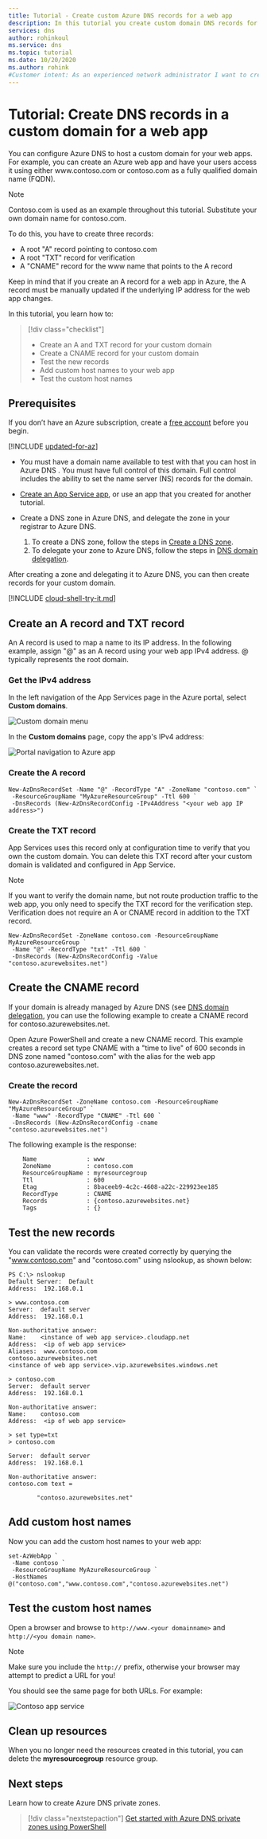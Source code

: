 ```yaml
---
title: Tutorial - Create custom Azure DNS records for a web app
description: In this tutorial you create custom domain DNS records for web app using Azure DNS.
services: dns
author: rohinkoul
ms.service: dns
ms.topic: tutorial
ms.date: 10/20/2020
ms.author: rohink
#Customer intent: As an experienced network administrator I want to create DNS records in Azure DNS, so I can host a web app in a custom domain.
---
```


# Tutorial: Create DNS records in a custom domain for a web app 

You can configure Azure DNS to host a custom domain for your web apps. For example, you can create an Azure web app and have your users access it using either www\.contoso.com or contoso.com as a fully qualified domain name (FQDN).

> [!NOTE]
> Contoso.com is used as an example throughout this tutorial. Substitute your own domain name for contoso.com.

To do this, you have to create three records:

* A root "A" record pointing to contoso.com
* A root "TXT" record for verification
* A "CNAME" record for the www name that points to the A record

Keep in mind that if you create an A record for a web app in Azure, the A record must be manually updated if the underlying IP address for the web app changes.

In this tutorial, you learn how to:

> [!div class="checklist"]
> * Create an A and TXT record for your custom domain
> * Create a CNAME record for your custom domain
> * Test the new records
> * Add custom host names to your web app
> * Test the custom host names

## Prerequisites

If you don’t have an Azure subscription, create a [free account](https://azure.microsoft.com/free/?WT.mc_id=A261C142F) before you begin.

[!INCLUDE [updated-for-az](../../includes/updated-for-az.md)]

* You must have a domain name available to test with that you can host in Azure DNS . You must have full control of this domain. Full control includes the ability to set the name server (NS) records for the domain.
* [Create an App Service app](../app-service/quickstart-html.md), or use an app that you created for another tutorial.

* Create a DNS zone in Azure DNS, and delegate the zone in your registrar to Azure DNS.

   1. To create a DNS zone, follow the steps in [Create a DNS zone](./dns-getstarted-powershell.md).
   2. To delegate your zone to Azure DNS, follow the steps in [DNS domain delegation](dns-delegate-domain-azure-dns.md).

After creating a zone and delegating it to Azure DNS, you can then create records for your custom domain.

[!INCLUDE [cloud-shell-try-it.md](../../includes/cloud-shell-try-it.md)]

## Create an A record and TXT record

An A record is used to map a name to its IP address. In the following example, assign "\@" as an A record using your web app IPv4 address. \@ typically represents the root domain.

### Get the IPv4 address

In the left navigation of the App Services page in the Azure portal, select **Custom domains**. 

![Custom domain menu](../app-service/./media/app-service-web-tutorial-custom-domain/custom-domain-menu.png)

In the **Custom domains** page, copy the app's IPv4 address:

![Portal navigation to Azure app](../app-service/./media/app-service-web-tutorial-custom-domain/mapping-information.png)

### Create the A record

```azurepowershell
New-AzDnsRecordSet -Name "@" -RecordType "A" -ZoneName "contoso.com" `
 -ResourceGroupName "MyAzureResourceGroup" -Ttl 600 `
 -DnsRecords (New-AzDnsRecordConfig -IPv4Address "<your web app IP address>")
```

### Create the TXT record

App Services uses this record only at configuration time to verify that you own the custom domain. You can delete this TXT record after your custom domain is validated and configured in App Service.

> [!NOTE]
> If you want to verify the domain name, but not route production traffic to the web app, you only need to specify the TXT record for the verification step.  Verification does not require an A or CNAME record in addition to the TXT record.

```azurepowershell
New-AzDnsRecordSet -ZoneName contoso.com -ResourceGroupName MyAzureResourceGroup `
 -Name "@" -RecordType "txt" -Ttl 600 `
 -DnsRecords (New-AzDnsRecordConfig -Value  "contoso.azurewebsites.net")
```

## Create the CNAME record

If your domain is already managed by Azure DNS (see [DNS domain delegation](dns-domain-delegation.md), you can use the following example to create a CNAME record for contoso.azurewebsites.net.

Open Azure PowerShell and create a new CNAME record. This example creates a record set type CNAME with a "time to live" of 600 seconds in DNS zone named "contoso.com" with the alias for the web app contoso.azurewebsites.net.

### Create the record

```azurepowershell
New-AzDnsRecordSet -ZoneName contoso.com -ResourceGroupName "MyAzureResourceGroup" `
 -Name "www" -RecordType "CNAME" -Ttl 600 `
 -DnsRecords (New-AzDnsRecordConfig -cname "contoso.azurewebsites.net")
```

The following example is the response:

```
    Name              : www
    ZoneName          : contoso.com
    ResourceGroupName : myresourcegroup
    Ttl               : 600
    Etag              : 8baceeb9-4c2c-4608-a22c-229923ee185
    RecordType        : CNAME
    Records           : {contoso.azurewebsites.net}
    Tags              : {}
```

## Test the new records

You can validate the records were created correctly by querying the "www.contoso.com"  and "contoso.com" using nslookup, as shown below:

```
PS C:\> nslookup
Default Server:  Default
Address:  192.168.0.1

> www.contoso.com
Server:  default server
Address:  192.168.0.1

Non-authoritative answer:
Name:    <instance of web app service>.cloudapp.net
Address:  <ip of web app service>
Aliases:  www.contoso.com
contoso.azurewebsites.net
<instance of web app service>.vip.azurewebsites.windows.net

> contoso.com
Server:  default server
Address:  192.168.0.1

Non-authoritative answer:
Name:    contoso.com
Address:  <ip of web app service>

> set type=txt
> contoso.com

Server:  default server
Address:  192.168.0.1

Non-authoritative answer:
contoso.com text =

        "contoso.azurewebsites.net"
```
## Add custom host names

Now you can add the custom host names to your web app:

```azurepowershell
set-AzWebApp `
 -Name contoso `
 -ResourceGroupName MyAzureResourceGroup `
 -HostNames @("contoso.com","www.contoso.com","contoso.azurewebsites.net")
```
## Test the custom host names

Open a browser and browse to `http://www.<your domainname>` and `http://<you domain name>`.

> [!NOTE]
> Make sure you include the `http://` prefix, otherwise your browser may attempt to predict a URL for you!

You should see the same page for both URLs. For example:

![Contoso app service](media/dns-web-sites-custom-domain/contoso-app-svc.png)


## Clean up resources

When you no longer need the resources created in this tutorial, you can delete the **myresourcegroup** resource group.

## Next steps

Learn how to create Azure DNS private zones.

> [!div class="nextstepaction"]
> [Get started with Azure DNS private zones using PowerShell](private-dns-getstarted-powershell.md)